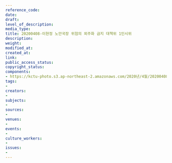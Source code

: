 ```yaml
---
reference_code: 
date: 
draft: 
level_of_description: 
media_type: 
title: 20200408-이현정 노안국장 위험의 외주화 금지 대책위 1인시위
description: 
weight: 
modified_at: 
created_at: 
link: 
public_access_status: 
copyright_status: 
components:
- https://kctu-photo.s3.ap-northeast-2.amazonaws.com/2020년/4월/20200408-이현정+노안국장+위험의+외주화+금지+대책위+1인시위/E5D_0121.jpg
tags:
- 
creators:
- 
subjects:
- 
sources:
- 
venues:
- 
events:
- 
culture_workers:
- 
issues:
- 
---
```

